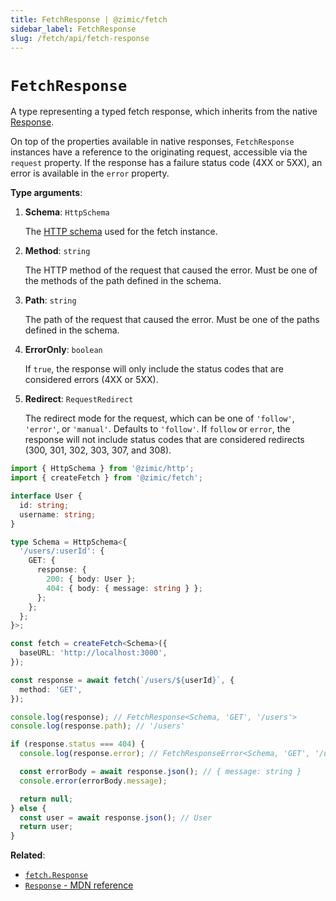 ```yaml
---
title: FetchResponse | @zimic/fetch
sidebar_label: FetchResponse
slug: /fetch/api/fetch-response
---
```


# `FetchResponse`

A type representing a typed fetch response, which inherits from the native
[Response](https://developer.mozilla.org/docs/Web/API/Response).

On top of the properties available in native responses, `FetchResponse` instances have a reference to the originating
request, accessible via the `request` property. If the response has a failure status code (4XX or 5XX), an error is
available in the `error` property.

**Type arguments**:

1. **Schema**: `HttpSchema`

   The [HTTP schema](/docs/zimic-http/guides/1-schemas.md) used for the fetch instance.

2. **Method**: `string`

   The HTTP method of the request that caused the error. Must be one of the methods of the path defined in the schema.

3. **Path**: `string`

   The path of the request that caused the error. Must be one of the paths defined in the schema.

4. **ErrorOnly**: `boolean`

   If `true`, the response will only include the status codes that are considered errors (4XX or 5XX).

5. **Redirect**: `RequestRedirect`

   The redirect mode for the request, which can be one of `'follow'`, `'error'`, or `'manual'`. Defaults to `'follow'`.
   If `follow` or `error`, the response will not include status codes that are considered redirects (300, 301, 302, 303,
   307, and 308).

```ts
import { HttpSchema } from '@zimic/http';
import { createFetch } from '@zimic/fetch';

interface User {
  id: string;
  username: string;
}

type Schema = HttpSchema<{
  '/users/:userId': {
    GET: {
      response: {
        200: { body: User };
        404: { body: { message: string } };
      };
    };
  };
}>;

const fetch = createFetch<Schema>({
  baseURL: 'http://localhost:3000',
});

const response = await fetch(`/users/${userId}`, {
  method: 'GET',
});

console.log(response); // FetchResponse<Schema, 'GET', '/users'>
console.log(response.path); // '/users'

if (response.status === 404) {
  console.log(response.error); // FetchResponseError<Schema, 'GET', '/users/:userId'>

  const errorBody = await response.json(); // { message: string }
  console.error(errorBody.message);

  return null;
} else {
  const user = await response.json(); // User
  return user;
}
```

**Related**:

- [`fetch.Response`](/docs/zimic-fetch/api/2-fetch.md#fetchresponse)
- [`Response` - MDN reference](https://developer.mozilla.org/docs/Web/API/Response)
